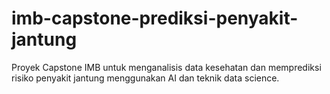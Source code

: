 # imb-capstone-prediksi-penyakit-jantung
Proyek Capstone IMB untuk menganalisis data kesehatan dan memprediksi risiko penyakit jantung menggunakan AI dan teknik data science.
